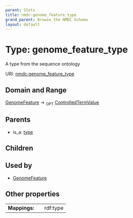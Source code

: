 ```yaml
---
parent: Slots
title: nmdc:genome_feature_type
grand_parent: Browse the NMDC Schema
layout: default
---
```


# Type: genome_feature_type


A type from the sequence ontology

URI: [nmdc:genome_feature_type](https://microbiomedata/meta/genome_feature_type)

## Domain and Range

[GenomeFeature](GenomeFeature.md) ->  <sub>OPT</sub> [ControlledTermValue](ControlledTermValue.md)

## Parents

 *  is_a: [type](type.md)

## Children


## Used by

 * [GenomeFeature](GenomeFeature.md)

## Other properties

|  |  |  |
| --- | --- | --- |
| **Mappings:** | | rdf:type |


